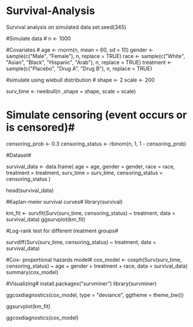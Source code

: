 # Survival-Analysis
Survival analysis on simulated data
set.seed(345)

#Simulate data #
n <- 1000

#Covariates #
age <- rnorm(n, mean = 60, sd = 10)
gender <- sample(c("Male", "Female"), n, replace = TRUE)
race <- sample(c("White", "Asian", "Black", "Hispanic", "Arab"), n, replace = TRUE)
treatment <- sample(c("Placebo", "Drug A", "Drug B"), n, replace = TRUE)

#simulate using wiebull distribution #
shape <- 2
scale <- 200

surv_time <- rweibull(n ,shape = shape, scale = scale)

# Simulate censoring (event occurs or is censored)#

censoring_prob <- 0.3
censoring_status <- rbinom(n, 1, 1 - censoring_prob) 

#Dataset#

survival_data <- data.frame(
  age = age,
  gender = gender,
  race = race,
  treatment = treatment,
  surv_time = surv_time,
  censoring_status = censoring_status
)

head(survival_data)

#Kaplan-meier survival curves#
library(survival)

km_fit <-  survfit(Surv(surv_time, censoring_status) ~ treatment, data = survival_data)
ggsurvplot(km_fit) 

#Log-rank test for different treatment groups#

survdiff(Surv(surv_time, censoring_status) ~ treatment, data = survival_data)


#Cox- proportional hazards model#
cox_model <- coxph(Surv(surv_time, censoring_status) ~ age + gender + treatment + race, data = survival_data)
summary(cox_model)


#Visualizing#
install.packages("survminer")
library(survminer)

ggcoxdiagnostics(cox_model, type = "deviance", ggtheme = theme_bw())

ggsurvplot(km_fit)

ggcoxdiagnostics(cox_model)


